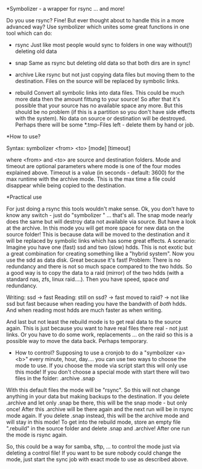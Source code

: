 *Symbolizer - a wrapper for rsync ... and more!

Do you use rsync? Fine!
But ever thought about to handle this in a more advanced way?
Use symbolizer which unites some great functions in one tool 
which can do:

- rsync 
Just like most people would sync to folders in one way without(!) deleting old data

- snap
Same as rsync but deleting old data so that both dirs are in sync!

- archive
Like rsync but not just copying data files but moving them to the destination.
Files on the source will be replaced by symbolic links.

- rebuild
Convert all symbolic links into data files.
This could be much more data then the amount fittung to your source!
So after that it's possible that your source has no available space any more.
But this should be no problem (if this is a partition so you don't have side effects with the system).
No data on source or destination will be destroyed. 
Perhaps there will be some *.tmp-Files left - delete them by hand or job. 


*How to use?

Syntax:
symbolizer &lt;from&gt; &lt;to&gt; [mode] [timeout]

where &lt;from&gt; and &lt;to&gt; are source and destination folders.
Mode and timeout are optional parameters where mode is one of the four modes explained above.
Timeout is a value (in seconds - default: 3600) for the max runtime with the archive mode.
This is the max time a file could disappear while being copied to the destination.


*Practical use

For just doing a rsync this tools wouldn't make sense.
Ok, you don't have to know any switch - just do "symbolizer <from> <to>" ... that's all.
The snap mode nearly does the same but will destroy data not available via source.
But have a look at the archive. In this mode you will get more space for new data on the
source folder! This is because data will be moved to the destination and it will be replaced by symbolic links which
has some great effects. 
A scenario:
Imagine you have one (fast) ssd and two (slow) hdds.
This is not exotic but a great combination for creating something like a "hybrid system".
Now you use the sdd as data disk. Great because it's fast!
Problem: There is no redundancy and there is not so much space compared to the two hdds.
So a good way is to copy the data to a raid (mirror) of the two hdds (with a standard nas, zfs, linux raid....).
Then you have speed, space _and_ redundancy.

Writing: 
ssd -&gt; fast
Reading: 
still on ssd? -&gt; fast 
moved to raid? -&gt; not like ssd but fast because when reading you have the bandwith of _both_ hdds.
And when reading most hdds are much faster as when writing.

And last but not least the rebuild mode is to get real data to the source again.
This is just because you want to have real files there real - not just links.
Or you have to do some work, replacements ... on the raid so this is a possible way to move the data back.
Perhaps temporary. 


* How to control?
Supposing to use a cronjob to do a "symbolizer &lt;a&gt; &lt;b&gt;" every minute, hour, day.... you can use two ways to 
choose the mode to use.
If you choose the mode via script start this will only use this mode!
If you don't choose a special mode with start there will two files in the folder:
.archive
.snap

With this default files the mode will be "rsync". So this will not change anything in your data but making backups to the destination.
If you delete .archive and let only .snap be there, this will be the snap mode - but only once!
After this .archive will be there again and the next run will be in rsync mode again.
If you delete .snap instead, this will be the archive mode and will stay in this mode!
To get into the rebuild mode, store an empty file ".rebuild" in the source folder and delete .snap and .archive!
After one run the mode is rsync again.

So, this could be a way for samba, sftp, ... to control the mode just via deleting a control file!
If you want to be sure nobody could change the mode, just start the sync job with exact mode to use as described above.

